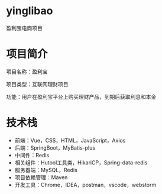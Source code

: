 # yinglibao
盈利宝电商项目
# 项目简介

项目名称：盈利宝

项目类型：互联网理财项目

功能：用户在盈利宝平台上购买理财产品，到期后获取利息和本金

# 技术栈

* 前端：Vue，CSS，HTML，JavaScript，Axios
* 后端：SpringBoot，MyBatis-plus
* 中间件：Redis
* 相关组件：Hutool工具类，HikariCP，Spring-data-redis
* 服务器端：MySQL，Redis
* 项目依赖管理：Maven
* 开发工具：Chrome，IDEA，postman，vscode，webstorm
